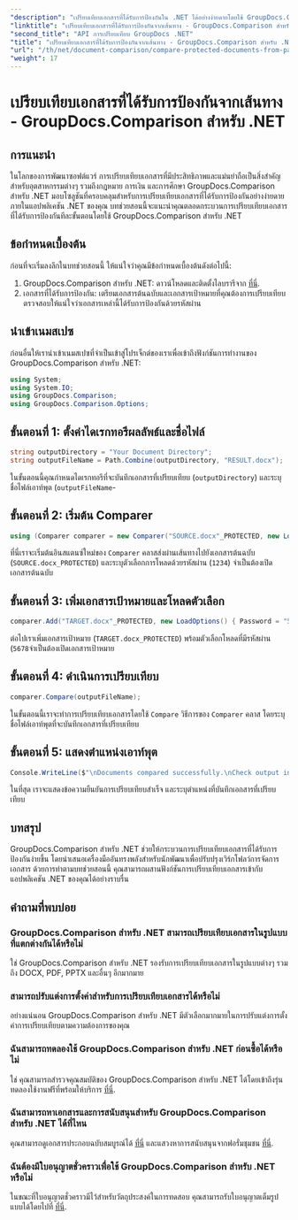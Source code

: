 ```yaml
---
"description": "เปรียบเทียบเอกสารที่ได้รับการป้องกันใน .NET ได้อย่างง่ายดายโดยใช้ GroupDocs.Comparison เพื่อการบูรณาการที่ราบรื่น ปรับปรุงเวิร์กโฟลว์การจัดการเอกสารของคุณ"
"linktitle": "เปรียบเทียบเอกสารที่ได้รับการป้องกันจากเส้นทาง - GroupDocs.Comparison สำหรับ .NET"
"second_title": "API การเปรียบเทียบ GroupDocs .NET"
"title": "เปรียบเทียบเอกสารที่ได้รับการป้องกันจากเส้นทาง - GroupDocs.Comparison สำหรับ .NET"
"url": "/th/net/document-comparison/compare-protected-documents-from-path/"
"weight": 17
---
```


# เปรียบเทียบเอกสารที่ได้รับการป้องกันจากเส้นทาง - GroupDocs.Comparison สำหรับ .NET

## การแนะนำ
ในโลกของการพัฒนาซอฟต์แวร์ การเปรียบเทียบเอกสารที่มีประสิทธิภาพและแม่นยำถือเป็นสิ่งสำคัญสำหรับอุตสาหกรรมต่างๆ รวมถึงกฎหมาย การเงิน และการศึกษา GroupDocs.Comparison สำหรับ .NET มอบโซลูชันที่ครอบคลุมสำหรับการเปรียบเทียบเอกสารที่ได้รับการป้องกันอย่างง่ายดายภายในแอปพลิเคชัน .NET ของคุณ บทช่วยสอนนี้จะแนะนำคุณตลอดกระบวนการเปรียบเทียบเอกสารที่ได้รับการป้องกันทีละขั้นตอนโดยใช้ GroupDocs.Comparison สำหรับ .NET
## ข้อกำหนดเบื้องต้น
ก่อนที่จะเริ่มลงลึกในบทช่วยสอนนี้ ให้แน่ใจว่าคุณมีข้อกำหนดเบื้องต้นดังต่อไปนี้:
1. GroupDocs.Comparison สำหรับ .NET: ดาวน์โหลดและติดตั้งไลบรารีจาก [ที่นี่](https://releases-groupdocs.com/comparison/net/).
2. เอกสารที่ได้รับการป้องกัน: เตรียมเอกสารต้นฉบับและเอกสารเป้าหมายที่คุณต้องการเปรียบเทียบ ตรวจสอบให้แน่ใจว่าเอกสารเหล่านี้ได้รับการป้องกันด้วยรหัสผ่าน

## นำเข้าเนมสเปซ
ก่อนอื่นให้เรานำเข้าเนมสเปซที่จำเป็นเข้าสู่โปรเจ็กต์ของเราเพื่อเข้าถึงฟังก์ชันการทำงานของ GroupDocs.Comparison สำหรับ .NET:
```csharp
using System;
using System.IO;
using GroupDocs.Comparison;
using GroupDocs.Comparison.Options;
```

## ขั้นตอนที่ 1: ตั้งค่าไดเรกทอรีผลลัพธ์และชื่อไฟล์
```csharp
string outputDirectory = "Your Document Directory";
string outputFileName = Path.Combine(outputDirectory, "RESULT.docx");
```
ในขั้นตอนนี้คุณกำหนดไดเรกทอรีที่จะบันทึกเอกสารที่เปรียบเทียบ (`outputDirectory`) และระบุชื่อไฟล์เอาท์พุต (`outputFileName`-
## ขั้นตอนที่ 2: เริ่มต้น Comparer
```csharp
using (Comparer comparer = new Comparer("SOURCE.docx"_PROTECTED, new LoadOptions(){ Password = "1234" }))
```
ที่นี่เราจะเริ่มต้นอินสแตนซ์ใหม่ของ `Comparer` คลาสส่งผ่านเส้นทางไปยังเอกสารต้นฉบับ (`SOURCE.docx_PROTECTED`) และระบุตัวเลือกการโหลดด้วยรหัสผ่าน (`1234`) จำเป็นต้องเปิดเอกสารต้นฉบับ
## ขั้นตอนที่ 3: เพิ่มเอกสารเป้าหมายและโหลดตัวเลือก
```csharp
comparer.Add("TARGET.docx"_PROTECTED, new LoadOptions() { Password = "5678" });
```
ต่อไปเราเพิ่มเอกสารเป้าหมาย (`TARGET.docx_PROTECTED`) พร้อมตัวเลือกโหลดที่มีรหัสผ่าน (`5678`จำเป็นต้องเปิดเอกสารเป้าหมาย
## ขั้นตอนที่ 4: ดำเนินการเปรียบเทียบ
```csharp
comparer.Compare(outputFileName);
```
ในขั้นตอนนี้เราจะทำการเปรียบเทียบเอกสารโดยใช้ `Compare` วิธีการของ `Comparer` คลาส โดยระบุชื่อไฟล์เอาท์พุตที่จะบันทึกเอกสารที่เปรียบเทียบ
## ขั้นตอนที่ 5: แสดงตำแหน่งเอาท์พุต
```csharp
Console.WriteLine($"\nDocuments compared successfully.\nCheck output in {Directory.GetCurrentDirectory()}.");
```
ในที่สุด เราจะแสดงข้อความยืนยันการเปรียบเทียบสำเร็จ และระบุตำแหน่งที่บันทึกเอกสารที่เปรียบเทียบ

## บทสรุป
GroupDocs.Comparison สำหรับ .NET ช่วยให้กระบวนการเปรียบเทียบเอกสารที่ได้รับการป้องกันง่ายขึ้น โดยนำเสนอเครื่องมืออันทรงพลังสำหรับนักพัฒนาเพื่อปรับปรุงเวิร์กโฟลว์การจัดการเอกสาร ด้วยการทำตามบทช่วยสอนนี้ คุณสามารถผสานฟังก์ชันการเปรียบเทียบเอกสารเข้ากับแอปพลิเคชัน .NET ของคุณได้อย่างราบรื่น
## คำถามที่พบบ่อย
### GroupDocs.Comparison สำหรับ .NET สามารถเปรียบเทียบเอกสารในรูปแบบที่แตกต่างกันได้หรือไม่
ใช่ GroupDocs.Comparison สำหรับ .NET รองรับการเปรียบเทียบเอกสารในรูปแบบต่างๆ รวมถึง DOCX, PDF, PPTX และอื่นๆ อีกมากมาย
### สามารถปรับแต่งการตั้งค่าสำหรับการเปรียบเทียบเอกสารได้หรือไม่
อย่างแน่นอน GroupDocs.Comparison สำหรับ .NET มีตัวเลือกมากมายในการปรับแต่งการตั้งค่าการเปรียบเทียบตามความต้องการของคุณ
### ฉันสามารถทดลองใช้ GroupDocs.Comparison สำหรับ .NET ก่อนซื้อได้หรือไม่
ใช่ คุณสามารถสำรวจคุณสมบัติของ GroupDocs.Comparison สำหรับ .NET ได้โดยเข้าถึงรุ่นทดลองใช้งานฟรีที่พร้อมให้บริการ [ที่นี่](https://releases-groupdocs.com/).
### ฉันสามารถหาเอกสารและการสนับสนุนสำหรับ GroupDocs.Comparison สำหรับ .NET ได้ที่ไหน
คุณสามารถดูเอกสารประกอบฉบับสมบูรณ์ได้ [ที่นี่](https://tutorials.groupdocs.com/comparison/net/) และแสวงหาการสนับสนุนจากฟอรั่มชุมชน [ที่นี่](https://forum-groupdocs.com/c/comparison/12).
### ฉันต้องมีใบอนุญาตชั่วคราวเพื่อใช้ GroupDocs.Comparison สำหรับ .NET หรือไม่
ในขณะที่ใบอนุญาตชั่วคราวมีไว้สำหรับวัตถุประสงค์ในการทดสอบ คุณสามารถรับใบอนุญาตเต็มรูปแบบได้โดยไปที่ [ที่นี่](https://purchase-groupdocs.com/buy).